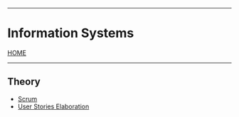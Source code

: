
---
# Information Systems

[HOME](../../README.md)

---
## Theory
- [Scrum](data/scrum.md)
- [User Stories Elaboration](data/req.md)